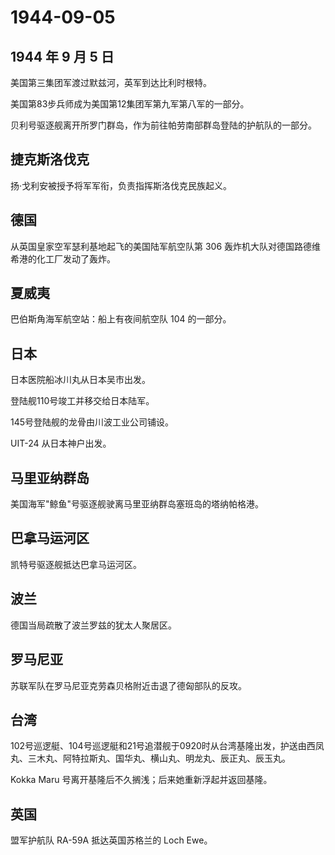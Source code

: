 # 1944-09-05

## 1944 年 9 月 5 日

美国第三集团军渡过默兹河，英军到达比利时根特。

美国第83步兵师成为美国第12集团军第九军第八军的一部分。

贝利号驱逐舰离开所罗门群岛，作为前往帕劳南部群岛登陆的护航队的一部分。

## 捷克斯洛伐克

扬·戈利安被授予将军军衔，负责指挥斯洛伐克民族起义。

## 德国

从英国皇家空军瑟利基地起飞的美国陆军航空队第 306
轰炸机大队对德国路德维希港的化工厂发动了轰炸。

## 夏威夷

巴伯斯角海军航空站：船上有夜间航空队 104 的一部分。

## 日本

日本医院船冰川丸从日本吴市出发。

登陆舰110号竣工并移交给日本陆军。

145号登陆舰的龙骨由川波工业公司铺设。

UIT-24 从日本神户出发。

## 马里亚纳群岛

美国海军"鲸鱼"号驱逐舰驶离马里亚纳群岛塞班岛的塔纳帕格港。

## 巴拿马运河区

凯特号驱逐舰抵达巴拿马运河区。

## 波兰

德国当局疏散了波兰罗兹的犹太人聚居区。

## 罗马尼亚

苏联军队在罗马尼亚克劳森贝格附近击退了德匈部队的反攻。

## 台湾

102号巡逻艇、104号巡逻艇和21号追潜舰于0920时从台湾基隆出发，护送由西凤丸、三木丸、阿特拉斯丸、国华丸、横山丸、明龙丸、辰正丸、辰玉丸。

Kokka Maru 号离开基隆后不久搁浅；后来她重新浮起并返回基隆。

## 英国

盟军护航队 RA-59A 抵达英国苏格兰的 Loch Ewe。

